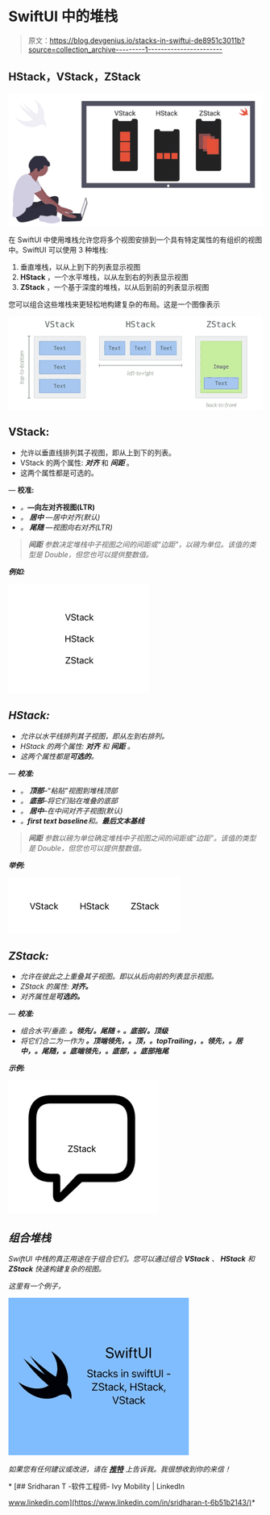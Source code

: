 # SwiftUI 中的堆栈

> 原文：<https://blog.devgenius.io/stacks-in-swiftui-de8951c3011b?source=collection_archive---------1----------------------->

## HStack，VStack，ZStack

![](img/6b53620e8b284a818b1b9736b3523ba0.png)

在 SwiftUI 中使用堆栈允许您将多个视图安排到一个具有特定属性的有组织的视图中。SwiftUI 可以使用 3 种堆栈:

1.  垂直堆栈，以从上到下的列表显示视图
2.  **HStack** ，一个水平堆栈，以从左到右的列表显示视图
3.  **ZStack** ，一个基于深度的堆栈，以从后到前的列表显示视图

您可以组合这些堆栈来更轻松地构建复杂的布局。这是一个图像表示

![](img/b39302d753aac0ae79b631abec8a94c3.png)

## VStack:

*   允许以垂直线排列其子视图，即从上到下的列表。
*   VStack 的两个属性: ***对齐*** 和 ***间距*** 。
*   这两个属性都是可选的。

— **校准:**

*   *。***—向左对齐视图(LTR)**
*   *。 ***居中*** —居中对齐(默认)*
*   *。 ***尾随*** —视图向右对齐(LTR)*

> ****间距*** 参数决定堆栈中子视图之间的间距或“边距”，以磅为单位。该值的类型是 Double，但您也可以提供整数值。*

***例如:***

*![](img/aef86d55c1def7e50c5cf8e981ff4628.png)*

## *HStack:*

*   *允许以水平线排列其子视图，即从左到右排列。*
*   *HStack 的两个属性: ***对齐*** 和 ***间距*** 。*
*   *这两个属性都是**可选的**。*

*— **校准:***

*   *。 ***顶部***–“粘贴”视图到堆栈顶部*
*   *。 ***底部***–将它们贴在堆叠的底部*
*   *。 ***居中***–在中间对齐子视图(默认)*
*   *。***first text baseline***和。**最后文本基线***

> ****间距*** 参数以磅为单位确定堆栈中子视图之间的间距或“边距”。该值的类型是 Double，但您也可以提供整数值。*

***举例:***

*![](img/eacc2b4173cbec69c97c661e044045f8.png)*

## *ZStack:*

*   *允许在彼此之上重叠其子视图。即以从后向前的列表显示视图。*
*   *ZStack 的属性: ***对齐。****
*   *对齐属性是**可选的。***

*— **校准:***

*   *组合水平/垂直: ***。领先/。尾随*** + ***。底部/。顶级****
*   *将它们合二为一作为 ***。顶端领先，。顶，。topTrailing，。领先，。居中，。尾随，。底端领先，。底部，。底部拖尾****

***示例:***

*![](img/3ca03ba074a00b3068e922eee9783e67.png)*

## *组合堆栈*

*SwiftUI 中栈的真正用途在于组合它们。您可以通过组合 **VStack** 、 **HStack** 和 **ZStack** 快速构建复杂的视图。*

*这里有一个例子，*

*![](img/f5829b3a3b608d9173e49d2249421481.png)*

*如果您有任何建议或改进，请在 [**推特**](https://twitter.com/Sridharan_tsd) 上告诉我。我很想收到你的来信！*

*[](https://www.linkedin.com/in/sridharan-t-6b51b2143/) [## Sridharan T -软件工程师- Ivy Mobility | LinkedIn

www.linkedin.com](https://www.linkedin.com/in/sridharan-t-6b51b2143/)*